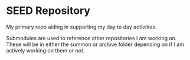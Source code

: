 # SEED Repository

My primary repo aiding in supporting my day to day activities.

Submodules are used to reference other repositories I am working on. These will be in either the summon or archive folder depending on if I am actively working on them or not.
